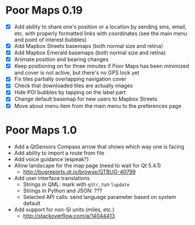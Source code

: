 Poor Maps 0.19
==============

 * [X] Add ability to share one's position or a location by sending
       sms, email, etc. with properly formatted links with coordinates
       (see the main menu and point of interest bubbles)
 * [X] Add Mapbox Streets basemaps (both normal size and retina)
 * [X] Add Mapbox Emerald basemaps (both normal size and retina)
 * [X] Animate position and bearing changes
 * [X] Keep positioning on for three minutes if Poor Maps has been
       minimized and cover is not active, but there's no GPS lock yet
 * [X] Fix tiles partially overlapping navigation cover
 * [X] Check that downloaded tiles are actually images
 * [X] Hide POI bubbles by tapping on the label part
 * [X] Change default basemap for new users to Mapbox Streets
 * [X] Move about menu item from the main menu to the preferences page

Poor Maps 1.0
=============

 * Add a QtSensors Compass arrow that shows which way one is facing
 * Add ability to import a route from file
 * Add voice guidance (espeak?)
 * Allow landscape for the map page (need to wait for Qt 5.4.1)
   - <http://bugreports.qt.io/browse/QTBUG-40799>
 * Add user interface translations
   - Strings in QML: mark with `qStr`, run `lupdate`
   - Strings in Python and JSON: ???
   - Selected API calls: send language parameter based on system default
 * Add support for non-SI units (miles, etc.)
   - <http://stackoverflow.com/a/14044413>
